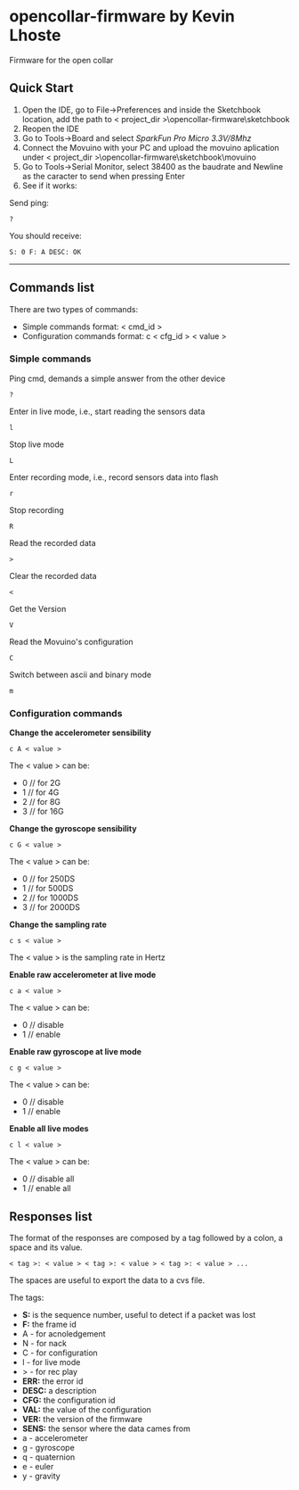 # opencollar-firmware by Kevin Lhoste

Firmware for the open collar

 ## Quick Start

1. Open the IDE, go to File->Preferences and inside the Sketchbook location, add the path to < project_dir >\opencollar-firmware\sketchbook
2. Reopen the IDE
3. Go to Tools->Board and select *SparkFun Pro Micro 3.3V/8Mhz*
4. Connect the Movuino with your PC and upload the movuino aplication under < project_dir >\opencollar-firmware\sketchbook\movuino
5. Go to Tools->Serial Monitor, select 38400 as the baudrate and Newline as the caracter to send when pressing Enter
6. See if it works:

Send ping:

    ?

You should receive:

    S: 0 F: A DESC: OK


-------------------------------------------------------
## Commands list 

There are two types of commands:

* Simple commands format: < cmd_id >
* Configuration commands format: c < cfg_id > < value >

### Simple commands

Ping cmd, demands a simple answer from the other device

    ?

Enter in live mode, i.e., start reading the sensors data

    l

Stop live mode

    L

Enter recording mode, i.e., record sensors data into flash

    r

Stop recording

    R

Read the recorded data

    >

Clear the recorded data

    <

Get the Version

    V

Read the Movuino's configuration

    C

Switch between ascii and binary mode

    m

### Configuration commands

**Change the accelerometer sensibility**


    c A < value >

The < value > can be:
 * 0 // for 2G
 * 1 // for 4G
 * 2 // for 8G
 * 3 // for 16G

**Change the gyroscope sensibility**


    c G < value >

The < value > can be:
 * 0 // for 250DS
 * 1 // for 500DS
 * 2 // for 1000DS
 * 3 // for 2000DS

**Change the sampling rate**

    c s < value >

The < value > is the sampling rate in Hertz

**Enable raw accelerometer at live mode**


    c a < value >

The < value > can be:
 * 0 // disable
 * 1 // enable

**Enable raw gyroscope at live mode**


    c g < value >

The < value > can be:
 * 0 // disable
 * 1 // enable

**Enable all live modes**


    c l < value >

The < value > can be:
 * 0 // disable all
 * 1 // enable all

## Responses list

The format of the responses are composed by a tag followed by a colon, a space and its value.

    < tag >: < value > < tag >: < value > < tag >: < value > ...

The spaces are useful to export the data to a cvs file.

The tags:  
* **S:** is the sequence number, useful to detect if a packet was lost
* **F:** the frame id
 * A - for acnoledgement
 * N - for nack
 * C - for configuration
 * l - for live mode
 * \> - for rec play
* **ERR:** the error id
* **DESC:** a description
* **CFG:** the configuration id
* **VAL:** the value of the configuration
* **VER:** the version of the firmware
* **SENS:** the sensor where the data cames from
 * a - accelerometer
 * g - gyroscope
 * q - quaternion
 * e - euler
 * y - gravity
